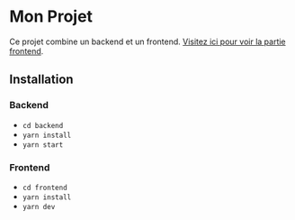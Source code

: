 # Mon Projet

Ce projet combine un backend et un frontend. [Visitez ici pour voir la partie frontend](https://github.com/hadimouter/morningnews-frontend.git).

## Installation

### Backend
- `cd backend`
- `yarn install`
- `yarn start`

### Frontend
- `cd frontend`
- `yarn install`
- `yarn dev`
